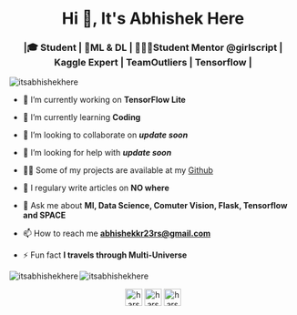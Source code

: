 <h1 align="center">Hi 👋, It's Abhishek Here</h1>
<h3 align="center">|🎓 Student | 🤖ML & DL | 👨🏻‍💻Student Mentor @girlscript | Kaggle Expert | TeamOutliers | Tensorflow |</h3>

<p align="left"> <img src="https://komarev.com/ghpvc/?username=itsabhishekhere" alt="itsabhishekhere" /> </p>

- 🔭 I’m currently working on **TensorFlow Lite**

- 🌱 I’m currently learning **Coding**

- 👯 I’m looking to collaborate on ***update soon***

- 🤔 I’m looking for help with ***update soon***

- 👨‍💻 Some of my projects are available at my [Github](https://github.com/itsabhishekhere?tab=repositories)

- 📝 I regulary write articles on **NO where**

- 💬 Ask me about **Ml, Data Science, Comuter Vision, Flask, Tensorflow and SPACE**

- 📫 How to reach me **abhishekkr23rs@gmail.com**

- ⚡ Fun fact **I travels through Multi-Universe**



<img align="left" src="https://github-readme-stats.vercel.app/api/top-langs/?username=itsabhishekhere&layout=compact&hide=html&theme=radical" alt="itsabhishekhere" />

<img align="center" src="https://github-readme-stats.vercel.app/api?username=itsabhishekhere&show_icons=true&theme=radical" alt="itsabhishekhere" />

<p align="center">
</a>
<a href="https://www.linkedin.com/in/abhishek-5b642580/" target="blank"><img align="center" src="https://cdn.jsdelivr.net/npm/simple-icons@3.0.1/icons/linkedin.svg" alt="harshcasper" height="30" width="30" /></a>
<a href="https://www.kaggle.com/iabhishekmaurya" target="blank"><img align="center" src="https://cdn.jsdelivr.net/npm/simple-icons@3.0.1/icons/kaggle.svg" alt="harshcasper" height="30" width="30" /></a>
<a href="https://www.instagram.com/__hey_abhi/" target="blank"><img align="center" src="https://cdn.jsdelivr.net/npm/simple-icons@3.0.1/icons/instagram.svg" alt="harshcasper" height="30" width="30" /></a>
</p>
